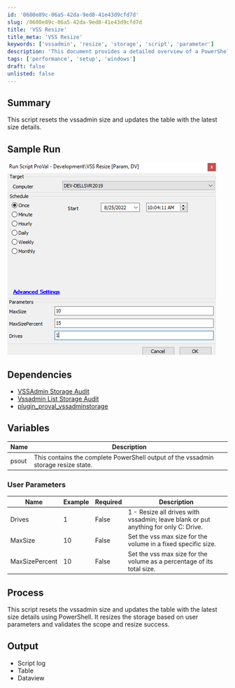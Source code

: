 ```yaml
---
id: '0600e89c-06a5-42da-9ed8-41e43d9cfd7d'
slug: /0600e89c-06a5-42da-9ed8-41e43d9cfd7d
title: 'VSS Resize'
title_meta: 'VSS Resize'
keywords: ['vssadmin', 'resize', 'storage', 'script', 'parameter']
description: 'This document provides a detailed overview of a PowerShell script designed to reset the vssadmin size and update the storage table with the latest size details. It includes sample runs, dependencies, user parameters, and output information.'
tags: ['performance', 'setup', 'windows']
draft: false
unlisted: false
---
```


## Summary

This script resets the vssadmin size and updates the table with the latest size details.

## Sample Run

![Sample Run](../../../static/img/VSS-Resize/image_1.png)

## Dependencies

- [VSSAdmin Storage Audit](/docs/7f7e7d3b-047d-41dc-acc2-5083adcaaf39) 
- [Vssadmin List Storage Audit](/docs/0de90f98-d7ae-4a79-a851-30829a596846) 
- [plugin_proval_vssadminstorage](/docs/165f6290-8932-459b-9bfe-18c86f7a61d6) 

## Variables

| Name  | Description                                                                                   |
|-------|-----------------------------------------------------------------------------------------------|
| psout | This contains the complete PowerShell output of the vssadmin storage resize state.          |

### User Parameters

| Name             | Example | Required | Description                                                                                      |
|------------------|---------|----------|--------------------------------------------------------------------------------------------------|
| Drives           | 1       | False    | 1 - Resize all drives with vssadmin; leave blank or put anything for only C: Drive.           |
| MaxSize          | 10      | False    | Set the vss max size for the volume in a fixed specific size.                                   |
| MaxSizePercent   | 10      | False    | Set the vss max size for the volume as a percentage of its total size.                         |

## Process

This script resets the vssadmin size and updates the table with the latest size details using PowerShell. It resizes the storage based on user parameters and validates the scope and resize success.

## Output

- Script log
- Table
- Dataview


